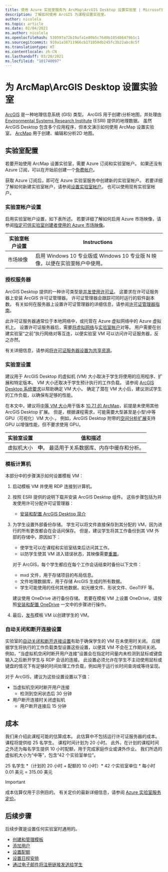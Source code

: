 ```yaml
---
title: 使用 Azure 实验室服务为 ArcMap\ArcGIS Desktop 设置实验室 | Microsoft Docs
description: 了解如何使用 ArcGIS 为课程设置实验室。
author: nicolela
ms.topic: article
ms.date: 02/04/2021
ms.author: nicolela
ms.openlocfilehash: 530597a72b19afa1e80b5c7640b105d86479b1c1
ms.sourcegitcommit: 910a1a38711966cb171050db245fc3b22abc8c5f
ms.translationtype: HT
ms.contentlocale: zh-CN
ms.lasthandoff: 03/20/2021
ms.locfileid: "101740097"
---
```

# <a name="set-up-a-lab-for-arcmaparcgis-desktop"></a>为 ArcMap\ArcGIS Desktop 设置实验室

[ArcGIS](https://www.esri.com/en-us/arcgis/products/arcgis-solutions/overview) 是一种地理信息系统 (GIS) 类型。  ArcGIS 用于创建\分析地图，并处理由 [Environmental Systems Research Institute](https://www.esri.com/en-us/home) (ESRI) 提供的地理数据。  虽然 ArcGIS Desktop 包含多个应用程序，但本文演示如何使用 ArcMap 设置实验室。  [ArcMap](https://desktop.arcgis.com/en/arcmap/latest/map/main/what-is-arcmap-.htm) 用于创建、编辑和分析2D 地图。

## <a name="lab-configuration"></a>实验室配置

若要开始使用 ArcMap 设置实验室，需要 Azure 订阅和实验室帐户。  如果还没有 Azure 订阅，可以在开始前创建一个[免费帐户](https://azure.microsoft.com/free/)。

获取 Azure 订阅后，即可在 Azure 实验室服务中创建新的实验室帐户。  若要详细了解如何新建实验室帐户，请参阅[设置实验室帐户](tutorial-setup-lab-account.md)。  也可以使用现有实验室帐户。

### <a name="lab-account-settings"></a>实验室帐户设置

启用实验室帐户设置，如下表所述。  若要详细了解如何启用 Azure 市场映像，请参阅[指定可供实验室创建者使用的 Azure 市场映像](./specify-marketplace-images.md)。

| 实验室帐户设置 | Instructions |
| ------------------- | ------------ |
|市场映像| 启用 Windows 10 专业版或 Windows 10 专业版 N 映像，以便在实验室帐户中使用。|

### <a name="licensing-server"></a>授权服务器

ArcGIS Desktop 提供的一种许可类型是[并发使用许可证](https://desktop.arcgis.com/en/license-manager/latest/license-manager-basics.htm)。  这要求在许可证服务器上安装 ArcGIS 许可证管理器。  许可证管理器会跟踪可同时运行的软件副本数。  有关如何在服务器上设置许可证管理器的详细信息，请参阅[许可证管理器指南](https://desktop.arcgis.com/en/license-manager/latest/welcome.htm)。

此许可证服务器通常位于本地网络中，或托管在 Azure 虚拟网络中的 Azure 虚拟机上。  设置许可证服务器后，需要[将虚拟网络](./how-to-connect-peer-virtual-network.md)与[实验室帐户](./tutorial-setup-lab-account.md)对等。  用户需要在创建实验室“之前”执行网络对等互连，以便实验室 VM 可以访问许可证服务器，反之亦然。

有关详细信息，请参阅[将许可证服务器设置为共享资源](how-to-create-a-lab-with-shared-resource.md)。

### <a name="lab-settings"></a>实验室设置

建议用于 ArcGIS Desktop 的虚拟机 (VM) 大小取决于学生将使用的应用程序、扩展和特定版本。  VM 大小还取决于学生预计执行的工作负载。  请参阅 [ArcGIS Desktop 系统要求](https://desktop.arcgis.com/en/system-requirements/latest/arcgis-desktop-system-requirements.htm)以帮助确定 VM 大小。  确定了潜在 VM 大小后，建议测试学生的工作负载，以确保有足够的性能。

在本文中，建议将[中等 VM 大小](administrator-guide.md#vm-sizing)用于版本 [10.7.1 的 ArcMap](https://desktop.arcgis.com/en/system-requirements/10.7/arcgis-desktop-system-requirements.htm)，前提是未使用其他 ArcGIS Desktop 扩展。  但是，根据课程需求，可能需要大型甚至是小型\中等 GPU（可视化）VM 大小 。  例如，ArcGIS Desktop 附带的[空间分析扩展](https://desktop.arcgis.com/en/arcmap/latest/tools/spatial-analyst-toolbox/gpu-processing-with-spatial-analyst.htm)支持 GPU 以增强性能，但不要求使用 GPU。

| 实验室设置 | 值和描述 |
| ------------ | ------------------ |
|虚拟机大小| **中**。  最适用于关系数据库、内存中缓存和分析。|  

### <a name="template-machine"></a>模板计算机

本部分中的步骤演示如何设置模板 VM：

1.  启动模板 VM 并使用 RDP 连接到计算机。

2.  按照 ESRI 提供的说明下载并安装 ArcGIS Desktop 组件。  这些步骤包括为并发使用许可分配许可证管理器： 
    - [安装和配置 ArcGIS Desktop 简介](https://desktop.arcgis.com/en/arcmap/latest/get-started/installation-guide/introduction.htm)

3.  为学生设置外部备份存储。  学生可以将文件直接保存到其分配的 VM，因为进行的所有更改都会在会话间保存。  但是，建议学生将其工作备份到其 VM 外部的存储中，原因如下：
    - 使学生可以在课程和实验室结束后访问其工作。  
    - 以防学生使其 VM 进入错误状态，其映像需要[重置](how-to-set-virtual-machine-passwords.md#reset-vms)。

    对于 ArcGIS，每个学生都应在每个工作会话结束时备份以下文件：

    - mxd 文件，用于存储项目的布局信息。
    - 文件地理数据库，用于存储 ArcGIS 生成的所有数据。
    - 学生可能使用的任何其他数据，如光栅文件、形状文件、GeoTIFF 等。

    建议使用 OneDrive 进行备份存储。  若要在模板 VM 上设置 OneDrive，请按照[安装和配置 OneDrive](how-to-prepare-windows-template.md#install-and-configure-onedrive) 一文中的步骤进行操作。 

4.  最后，[发布](how-to-create-manage-template.md#publish-the-template-vm)模板 VM 以创建学生的 VM。

### <a name="auto-shutdown-and-disconnect-settings"></a>自动关闭和断开连接设置

实验室的[自动关闭和断开连接设置](cost-management-guide.md#automatic-shutdown-settings-for-cost-control)有助于确保学生的 VM 在未使用时关闭。  应根据学生将执行的工作负载类型设置这些设置，以便其 VM 不会在工作期间关闭。  例如，“当虚拟机空闲时断开用户连接”设置会在指定时间量内未检测到鼠标或键盘输入之后断开学生与 RDP 会话的连接。  此设置必须允许在学生不主动使用鼠标或键盘的情况下有足够的时间处理工作负载，例如用于运行长时间查询或等待呈现。

对于 ArcGIS，建议为这些设置设置以下值：
- 当虚拟机空闲时断开用户连接
    - 检测到空闲状态后 30 分钟
- 用户断开连接时关闭虚拟机
    - 用户断开连接后 15 分钟

## <a name="cost"></a>成本

我们来介绍此课程可能的估算成本。 此估算中不包括运行许可证服务器的成本。 课程将提供给 25 名学生。 课程时间计划为 20 小时。 此外，在计划的课程时间之外还为每名学生提供 10 小时配额，用于完成家庭作业或课外作业。 我们所选的虚拟机大小为“中等”，包含“42 个实验室单位”。

25 名学生 \*（计划的 20 小时 + 配额的 10 小时）\* 42 个实验室单位 * 每小时 0.01 美元 = 315.00 美元

>[!IMPORTANT]
> 成本估算仅用于示例目的。  有关定价的最新详细信息，请参阅 [Azure 实验室服务定价](https://azure.microsoft.com/pricing/details/lab-services/)。  

## <a name="next-steps"></a>后续步骤

后续步骤是设置任何实验室时通用的。

- [创建和管理模板](how-to-create-manage-template.md)
- [添加用户](tutorial-setup-classroom-lab.md#add-users-to-the-lab)
- [设置配额](how-to-configure-student-usage.md#set-quotas-for-users)
- [设置日程安排](tutorial-setup-classroom-lab.md#set-a-schedule-for-the-lab)
- [通过电子邮件将注册链接发送给学生](how-to-configure-student-usage.md#send-invitations-to-users)